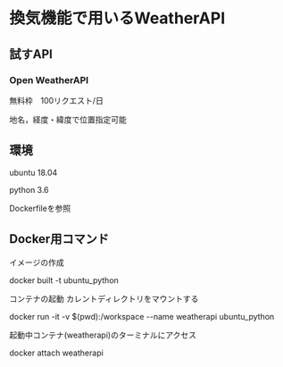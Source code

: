 # 換気機能で用いるWeatherAPI
## 試すAPI

### Open WeatherAPI

無料枠　100リクエスト/日

地名，経度・緯度で位置指定可能

## 環境
ubuntu 18.04

python 3.6

Dockerfileを参照 

## Docker用コマンド
イメージの作成

docker built -t ubuntu_python

コンテナの起動 カレントディレクトリをマウントする

docker run -it -v $(pwd):/workspace --name weatherapi ubuntu_python

起動中コンテナ(weatherapi)のターミナルにアクセス

docker attach weatherapi
